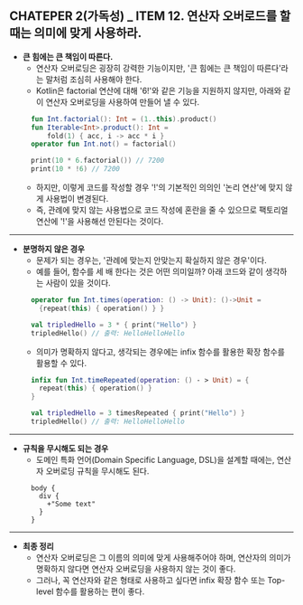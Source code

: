 ## CHATEPER 2(가독성) _ ITEM 12. 연산자 오버로드를 할 때는 의미에 맞게 사용하라.

- **큰 힘에는 큰 책임이 따른다.**
  - 연산자 오버로딩은 굉장히 강력한 기능이지만, '큰 힘에는 큰 책임이 따른다'라는 말처럼 조심히 사용해야 한다.
  - Kotlin은 factorial 연산에 대해 '6!'와 같은 기능을 지원하지 않지만, 아래와 같이 연산자 오버로딩을 사용하여 만들어 낼 수 있다.
  ```Kotlin
    fun Int.factorial(): Int = (1..this).product()
    fun Iterable<Int>.product(): Int =
        fold(1) { acc, i -> acc * i }
    operator fun Int.not() = factorial()

    print(10 * 6.factorial()) // 7200
    print(10 * !6) // 7200
  ```  
  - 하지만, 이렇게 코드를 작성할 경우 '!'의 기본적인 의의인 '논리 연산'에 맞지 않게 사용법이 변경된다.
  - 즉, 관례에 맞지 않는 사용법으로 코드 작성에 혼란을 줄 수 있으므로 팩토리얼 연산에 '!'을 사용해선 안된다는 것이다.
 
---------------------------------------
- **분명하지 않은 경우**
  - 문제가 되는 경우는, '관례에 맞는지 안맞는지 확실하지 않은 경우'이다.
  - 예를 들어, 함수를 세 배 한다는 것은 어떤 의미일까? 아래 코드와 같이 생각하는 사람이 있을 것이다.
  ```Kotlin
    operator fun Int.times(operation: () -> Unit): ()->Unit =
      {repeat(this) { operation() } }

    val tripledHello = 3 * { print("Hello") }
    tripledHello() // 출력: HelloHelloHello
  ```
  - 의미가 명확하지 않다고, 생각되는 경우에는 infix 함수를 활용한 확장 함수를 활용할 수 있다.
  ```Kotlin
    infix fun Int.timeRepeated(operation: () - > Unit) = {
      repeat(this) { operation() }
    }

    val tripledHello = 3 timesRepeated { print("Hello") }
    tripledHello() // 출력: HelloHelloHello
  ```

---------------------------------------
- **규칙을 무시해도 되는 경우**
  - 도메인 특화 언어(Domain Specific Language, DSL)을 설계할 때에는, 연산자 오버로딩 규칙을 무시해도 된다.
  ```DSL
    body {
      div {
        +"Some text"
      }
    }
  ```

---------------------------------------
- **최종 정리**
  - 연산자 오버로딩은 그 이름의 의미에 맞게 사용해주어야 하며, 연산자의 의미가 명확하지 않다면 연산자 오버로딩을 사용하지 않는 것이 좋다.
  - 그러나, 꼭 연산자와 같은 형태로 사용하고 싶다면 infix 확장 함수 또는 Top-level 함수를 활용하는 편이 좋다.
